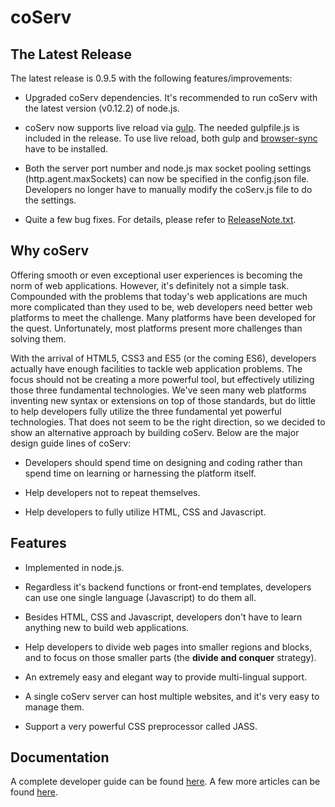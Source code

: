 # coServ
## The Latest Release
The latest release is 0.9.5 with the following features/improvements:

+ Upgraded coServ dependencies. It's recommended to run coServ with the latest version (v0.12.2) of node.js.

+ coServ now supports live reload via [gulp](http://gulpjs.com). The needed gulpfile.js is included in the release. To use live reload, both gulp and [browser-sync](http://www.browsersync.io) have to be installed.

+ Both the server port number and node.js max socket pooling settings (http.agent.maxSockets) can now be specified in the config.json file. Developers no longer have to manually modify the coServ.js file to do the settings.

+ Quite a few bug fixes. For details, please refer to [ReleaseNote.txt](https://github.com/coimotion/coServ/blob/master/ReleaseNote.txt).

## Why coServ
Offering smooth or even exceptional user experiences is becoming the norm of web applications. However, it's definitely not a simple task. Compounded with the problems that today's web applications are much more complicated than they used to be, web developers need better web platforms to meet the challenge. Many platforms have been developed for the quest. Unfortunately, most platforms present more challenges than solving them.

With the arrival of HTML5, CSS3 and ES5 (or the coming ES6), developers actually have enough facilities to tackle web application problems. The focus should not be creating a more powerful tool, but effectively utilizing those three fundamental technologies. We've seen many web platforms inventing new syntax or extensions on top of those standards, but do little to help developers fully utilize the three fundamental yet powerful technologies. That does not seem to be the right direction, so we decided to show an alternative approach by building coServ. Below are the major design guide lines of coServ:

+ Developers should spend time on designing and coding rather than spend time on learning or harnessing the platform itself.

+ Help developers not to repeat themselves.

+ Help developers to fully utilize HTML, CSS and Javascript.

##  Features

+ Implemented in node.js.

+ Regardless it's backend functions or front-end templates, developers can use one single language (Javascript) to do them all.

+ Besides HTML, CSS and Javascript, developers don't have to learn anything new to build web applications.

+ Help developers to divide web pages into smaller regions and blocks, and to focus on those smaller parts (the **divide and conquer** strategy).

+ An extremely easy and elegant way to provide multi-lingual support.

+ A single coServ server can host multiple websites, and it's very easy to manage them.

+ Support a very powerful CSS preprocessor called JASS.


## Documentation
A complete developer guide can be found [here](http://www.coservjs.org/coserv/guide). A few more articles can be found [here](http://www.coservjs.org/coserv/doc).

